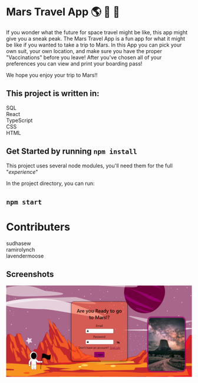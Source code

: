 # Mars Travel App :earth_americas: :volcano: :rocket:

If you wonder what the future for space travel might be like, this app might give you a sneak peak. The Mars Travel App is a fun app for what it might be like if you wanted to take a trip to Mars. In this App you can pick your own suit, your own location, and make sure you have the proper "Vaccinations" before you leave! After you've chosen all of your preferences you can view and print your boarding pass!

We hope you enjoy your trip to Mars!!


## This project is written in:

SQL\
React\
TypeScript\
CSS\
HTML

## Get Started by running `npm install`

This project uses several node modules, you'll need them for the full "_experience_"

In the project directory, you can run:

## `npm start`

# Contributers

sudhasew\
ramirolynch\
lavendermoose

## Screenshots

![LogIn](public/MarsLogInPage.PNG)
